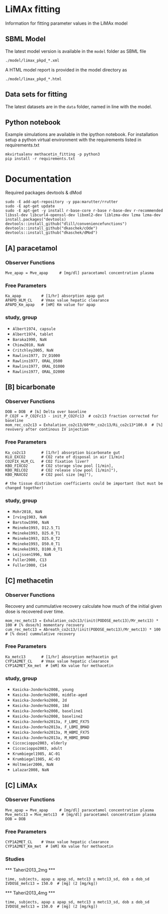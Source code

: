 # LiMAx fitting
Information for fitting parameter values in the LiMAx model

## SBML Model
The latest model version is available in the `model` folder as SBML file 
```
./model/limax_pkpd_*.xml
```
A HTML model report is provided in the model directory as
```
./model/limax_pkpd_*.html
```

## Data sets for fitting
The latest datasets are in the `data` folder, named in line with the model.

## Python notebook
Example simulations are available in the ipython notebook.
For installation setup a python virtual environment with the requirements listed
in requirements.txt
```
mkvirtualenv methacetin_fitting -p python3
pip install -r requirements.txt
```

# Documentation
Required packages devtools & dMod 
```
sudo -E add-apt-repository -y ppa:marutter/rrutter
sudo -E apt-get update
sudo -E apt-get -y install r-base-core r-base r-base-dev r-recommended libssl-dev libcurl4-openssl-dev libxml2-dev liblzma-dev lzma lzma-dev
install.packages("devtools)
devtools::install_github("dlill/conveniencefunctions")
devtools::install_github("dkaschek/cOde")
devtools::install_github("dkaschek/dMod")
```

## [A] paracetamol

### Observer Functions
```
Mve_apap = Mve_apap     # [mg/dl] paracetamol concentration plasma
```

### Free Parameters
```
Ka_apap         # [1/hr] absorption apap gut
APAPD_HLM_CL    # Vmax value hepatic clearance
APAPD_Km_apap   # [mM] Km value for apap
```

### study, group
* `Albert1974, capsule`
* `Albert1974, tablet`
* `Baraka1990, NaN`
* `Chiew2010, NaN`
* `Critchley2005, NaN`
* `Rawlins1977, IV_D1000`
* `Rawlins1977, ORAL_D500`
* `Rawlins1977, ORAL_D1000`
* `Rawlins1977, ORAL_D2000`

## [B] bicarbonate

### Observer Functions
```
DOB = DOB  # [‰] Delta over baseline
P_CO2F = P_CO2Fc13 - init_P_CO2Fc13  # co2c13 fraction corrected for baseline  
mom_rec_co2c13 = Exhalation_co2c13/60*Mr_co2c13/Ri_co2c13*100.0  # [%] revovery after continous IV injection
```

### Free Parameters
```
Ka_co2c13       # [1/hr] absorption bicarbonate gut
KLU_EXCO2       # CO2 rate of disposal in air [1/min]
CO2FIX_HLM_CL   # CO2 fixation liver?
KBO_FIXCO2      # CO2 storage slow pool [1/min],
KBO_RELCO2      # CO2 release slow pool [1/min]"),
KBO_MAXCO2      # CO2 pool size [mg]"),

# the tissue distribution coefficients could be important (but must be changed together)
```

### study, group

* `Mohr2018, NaN`
* `Irving1983, NaN`
* `Barstow1990, NaN`
* `Meineke1993, D12.5_T1`
* `Meineke1993, D25.0_T1`
* `Meineke1993, D25.0_T2`
* `Meineke1993, D50.0_T1`
* `Meineke1993, D100.0_T1`
* `Leijssen1996, NaN`
* `Fuller2000, C13`
* `Fuller2000, C14`


## [C] methacetin

### Observer Functions
Recovery and cummulative recovery calculate how much of the initial given dose is recovered over
time.
```
mom_rec_metc13 = Exhalation_co2c13/(init(PODOSE_metc13)/Mr_metc13) * 100 # [% dose/h] momentary recovery
cum_rec_metc13 = Abreath_co2c13/(init(PODOSE_metc13)/Mr_metc13) * 100  # [% dose] cummulative recovery
```

### Free Parameters
```
Ka_metc13       # [1/hr] absorption methacetin gut
CYP1A2MET_CL    # Vmax value hepatic clearance
CYP1A2MET_Km_met  # [mM] Km value for methacetin
```

### study, group

* `Kasicka-Jonderko2008, young`
* `Kasicka-Jonderko2008, middle-aged`
* `Kasicka-Jonderko2008, 2d`
* `Kasicka-Jonderko2008, 18d`
* `Kasicka-Jonderko2008, baseline1`
* `Kasicka-Jonderko2008, baseline2`
* `Kasicka-Jonderko2013a, F_LBMI_FX75`
* `Kasicka-Jonderko2013a, F_LBMI_BMAD`
* `Kasicka-Jonderko2013a, M_HBMI_FX75`
* `Kasicka-Jonderko2013a, M_HBMI_BMAD`
* `Ciccocioppo2003, elderly`
* `Ciccocioppo2003, adult`
* `Krumbiegel1985, AC-01`
* `Krumbiegel1985, AC-03`
* `Holtmeier2006, NaN`
* `Lalazar2008, NaN`


## [C] LiMAx

### Observer Functions
```
Mve_apap = Mve_apap     # [mg/dl] paracetamol concentration plasma
Mve_metc13 = Mve_metc13  # [mg/dl] paracetamol concentration plasma
DOB = DOB
```

### Free Parameters
```
CYP1A2MET_CL    # Vmax value hepatic clearance
CYP1A2MET_Km_met  # [mM] Km value for methacetin
```

### Studies

*** Taheri2013_2mg ***
```
time, subjects, apap ± apap_sd, metc13 ± metc13_sd, dob ± dob_sd  
IVDOSE_metc13 = 150.0  # [mg] (2 [mg/kg])
```

*** Taheri2013_4mg ***
```
time, subjects, apap ± apap_sd, metc13 ± metc13_sd, dob ± dob_sd  
IVDOSE_metc13 = 150.0  # [mg] (2 [mg/kg])
```